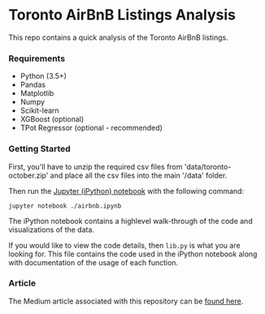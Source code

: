 # Toronto AirBnB Listings Analysis

This repo contains a quick analysis of the Toronto AirBnB listings.

### Requirements

* Python (3.5+)
* Pandas
* Matplotlib
* Numpy
* Scikit-learn
* XGBoost (optional)
* TPot Regressor (optional - recommended)


### Getting Started

First, you'll have to unzip the required csv files from 'data/toronto-october.zip' and place
all the csv files into the main '/data' folder.

Then run the [Jupyter (iPython) notebook]('/airbnb.ipynb) with the following command:

```
jupyter notebook ./airbnb.ipynb
```

The iPython notebook contains a highlevel walk-through of the code and visualizations
of the data.

If you would like to view the code details, then `lib.py` is what you are looking for.
This file contains the code used in the iPython notebook along with documentation
of the usage of each function.


### Article

The Medium article associated with this repository can be [found here](https://medium.com/@faisalaltameemi/airbnb-listings-analysis-in-toronto-october-2018-2a5358bae007).
